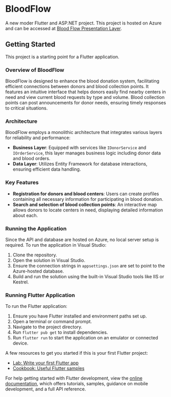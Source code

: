 # BloodFlow

A new moder Flutter and ASP.NET project. This project is hosted on Azure and can be accessed at [Blood Flow Presentation Layer](https://bloodflowpresentaionlayer20240428063721.azurewebsites.net/).

## Getting Started

This project is a starting point for a Flutter application.

### Overview of BloodFlow
BloodFlow is designed to enhance the blood donation system, facilitating efficient connections between donors and blood collection points. It features an intuitive interface that helps donors easily find nearby centers in need and view current blood requests by type and volume. Blood collection points can post announcements for donor needs, ensuring timely responses to critical situations.

### Architecture
BloodFlow employs a monolithic architecture that integrates various layers for reliability and performance:
- **Business Layer**: Equipped with services like `IDonorService` and `IOrderService`, this layer manages business logic including donor data and blood orders.
- **Data Layer**: Utilizes Entity Framework for database interactions, ensuring efficient data handling.

### Key Features
- **Registration for donors and blood centers**: Users can create profiles containing all necessary information for participating in blood donation.
- **Search and selection of blood collection points**: An interactive map allows donors to locate centers in need, displaying detailed information about each.

### Running the Application
Since the API and database are hosted on Azure, no local server setup is required. To run the application in Visual Studio:
1. Clone the repository.
2. Open the solution in Visual Studio.
3. Ensure the connection strings in `appsettings.json` are set to point to the Azure-hosted database.
4. Build and run the solution using the built-in Visual Studio tools like IIS or Kestrel.

### Running Flutter Application
To run the Flutter application:
1. Ensure you have Flutter installed and environment paths set up.
2. Open a terminal or command prompt.
3. Navigate to the project directory.
4. Run `flutter pub get` to install dependencies.
5. Run `flutter run` to start the application on an emulator or connected device.

A few resources to get you started if this is your first Flutter project:
- [Lab: Write your first Flutter app](https://docs.flutter.dev/get-started/codelab)
- [Cookbook: Useful Flutter samples](https://docs.flutter.dev/cookbook)

For help getting started with Flutter development, view the
[online documentation](https://docs.flutter.dev/), which offers tutorials,
samples, guidance on mobile development, and a full API reference.
